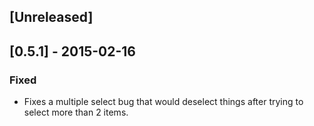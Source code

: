 ## [Unreleased]

## [0.5.1] - 2015-02-16

### Fixed

- Fixes a multiple select bug that would deselect things after trying to select more than 2 items.